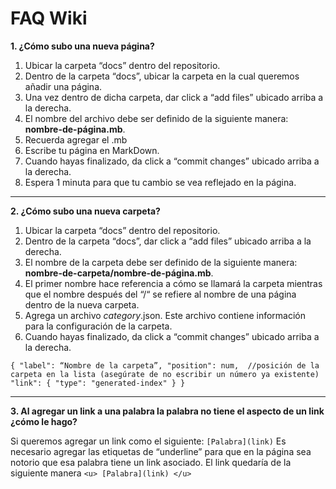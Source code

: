 # FAQ Wiki

**1. ¿Cómo subo una nueva página?**
1. Ubicar la carpeta “docs” dentro del repositorio.
2. Dentro de la carpeta “docs”, ubicar la carpeta en la cual queremos añadir una página.
3. Una vez dentro de dicha carpeta, dar click a “add files” ubicado arriba a la derecha.
4. El nombre del archivo  debe ser definido de la siguiente manera: **nombre-de-página.mb**.
5. Recuerda agregar el .mb 
6. Escribe tu página en MarkDown.
7. Cuando hayas finalizado, da click a “commit changes” ubicado arriba a la derecha.
8. Espera 1 minuta para que tu cambio se vea reflejado en la página.
---

**2. ¿Cómo subo una nueva carpeta?**
1. Ubicar la carpeta “docs” dentro del repositorio.
2. Dentro de la carpeta “docs”, dar click a “add files” ubicado arriba a la derecha.
3. El nombre de la carpeta debe ser definido de la siguiente manera: **nombre-de-carpeta/nombre-de-página.mb**.
4. El primer nombre hace referencia a cómo se llamará la carpeta mientras que el nombre después del “/“ se refiere al nombre de una página dentro de la nueva carpeta.
5. Agrega un archivo _category_.json. Este archivo contiene información para la configuración de la carpeta.
6. Cuando hayas finalizado, da click a “commit changes” ubicado arriba a la derecha.

`
{
  "label": “Nombre de la carpeta”,
  "position": num,  //posición de la carpeta en la lista (asegúrate de no escribir un número ya existente)
  "link": {
    "type": "generated-index"
  }
}
`

---
 
**3. Al agregar un link a una palabra la palabra no tiene el aspecto de un link ¿cómo le hago?**

Si queremos agregar un link como el siguiente: 
`[Palabra](link)`
Es necesario agregar las etiquetas de “underline” para que en la página sea notorio que esa palabra tiene un link asociado.
El link quedaría de la siguiente manera 
`<u> [Palabra](link) </u>`
